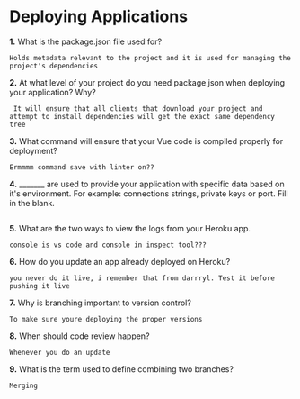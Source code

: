 # Deploying Applications

**1.** What is the package.json file used for?
<!-- enter you answer in the space below -->
```
Holds metadata relevant to the project and it is used for managing the project's dependencies
``` 
**2.** At what level of your project do you need package.json when deploying your application? Why?
<!-- enter you answer in the space below -->
```
 It will ensure that all clients that download your project and attempt to install dependencies will get the exact same dependency tree
```
**3.** What command will ensure that your Vue code is compiled properly for deployment?
<!-- enter you answer in the space below -->
```
Ermmmm command save with linter on??
```
**4.** _______ are used to provide your application with specific data based on it's environment. For example: connections strings, private keys or port. Fill in the blank.
<!-- enter you answer in the space below -->
```

```
**5.** What are the two ways to view the logs from your Heroku app.
<!-- enter you answer in the space below -->
```
console is vs code and console in inspect tool???

```
**6.** How do you update an app already deployed on Heroku?
<!-- enter you answer in the space below -->
```
you never do it live, i remember that from darrryl. Test it before pushing it live
```
**7.** Why is branching important to version control?
<!-- enter you answer in the space below -->
```
To make sure youre deploying the proper versions
```
**8.** When should code review happen?
<!-- enter you answer in the space below -->
```
Whenever you do an update
```
**9.** What is the term used to define combining two branches?
<!-- enter you answer in the space below -->
```
Merging
```
